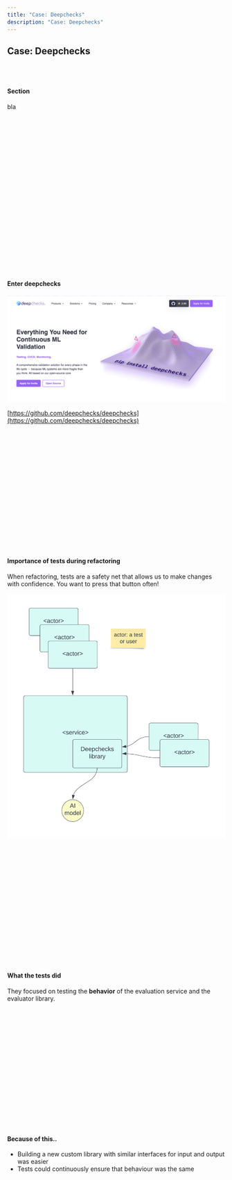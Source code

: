 ```yaml
---
title: "Case: Deepchecks"
description: "Case: Deepchecks"
---
```


## Case: Deepchecks

<br />
<br />

#### **Section**

bla

<br />
<br />
<br />
<br />
<br />
<br />
<br />
<br />
<br />
<br />
<br />
<br />
<br />
<br />
<br />
<br />
<br />
<br />
<br />
<br />
<br />

#### **Enter deepchecks**

![](./images/deepchecks.png)

[https://github.com/deepchecks/deepchecks](https://github.com/deepchecks/deepchecks)

<br />
<br />
<br />
<br />
<br />
<br />
<br />
<br />
<br />
<br />
<br />
<br />
<br />
<br />
<br />
<br />

#### **Importance of tests during refactoring**

When refactoring, tests are a safety net that allows us to make changes with confidence. You want to press that button often!

![](./images/deepchecks-premise.png)

<br />
<br />
<br />
<br />
<br />
<br />
<br />
<br />
<br />
<br />
<br />
<br />
<br />
<br />
<br />
<br />

#### **What the tests did**

They focused on testing the **behavior** of the evaluation service and the evaluator library.

<br />
<br />
<br />
<br />
<br />
<br />
<br />
<br />
<br />
<br />
<br />
<br />
<br />
<br />
<br />
<br />

#### **Because of this..**

- Building a new custom library with similar interfaces for input and output was easier
- Tests could continuously ensure that behaviour was the same

<br />
<br />
<br />
<br />
<br />
<br />
<br />
<br />
<br />
<br />
<br />
<br />
<br />
<br />
<br />
<br />
